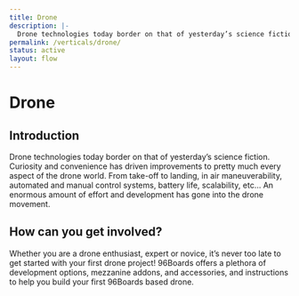 ```yaml
---
title: Drone
description: |-
  Drone technologies today border on that of yesterday’s science fiction. Curiosity and convenience has driven improvements to pretty much every aspect of the drone world.
permalink: /verticals/drone/
status: active
layout: flow
---
```


# Drone

## Introduction

Drone technologies today border on that of yesterday’s science fiction. Curiosity and convenience
has driven improvements to pretty much every aspect of the drone world. From take-off to landing,
in air maneuverability, automated and manual control systems, battery life, scalability, etc… An
enormous amount of effort and development has gone into the drone movement.


## How can you get involved?

Whether you are a drone enthusiast, expert or novice, it’s never too late to get started with your
first drone project! 96Boards offers a plethora of development options, mezzanine addons, and
accessories, and instructions to help you build your first 96Boards based drone.

